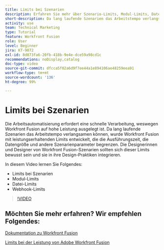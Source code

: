 ```yaml
---
title: Limits bei Szenarien
description: Erfahren Sie mehr über Szenario-Limits, Modul-Limits, Datei-Limits und Webhook-Limits in [!DNL Adobe Workfront Fusion].
short-description: Da lang laufende Szenarien das Arbeitstempo verlangsamen können, wurde Workfront Fusion mit leistungserhaltenden Limits entwickelt, die die Ausführungszeit, die Datengröße und andere Szenarienparameter begrenzen.
activity: use
team: Technical Marketing
type: Tutorial
feature: Workfront Fusion
role: User
level: Beginner
jira: KT-9072
exl-id: 8d873fa6-20fb-418b-9e4e-dce59a98cd1c
recommendations: noDisplay,catalog
doc-type: video
source-git-commit: dfcca5f02a6d9f7ee44a1e894106ae48259eea91
workflow-type: tm+mt
source-wordcount: '136'
ht-degree: 99%

---
```


# Limits bei Szenarien

Die Arbeitsautomatisierung erfordert eine schnelle Verarbeitung, weswegen Workfront Fusion auf hohe Leistung ausgelegt ist. Da lang laufende Szenarien das Arbeitstempo verlangsamen können, wurde Workfront Fusion mit leistungserhaltenden Limits entwickelt, die die Ausführungszeit, die Datengröße und andere Szenarienparameter begrenzen. Die Designerinnen und Designer von Workfront Fusion-Szenarien sollten sich dieser Limits bewusst sein und sie in ihre Design-Praktiken integrieren.

In diesem Video lernen Sie Folgendes:

* Limits bei Szenarien
* Modul-Limits
* Datei-Limits
* Webhook-Limits

>[!VIDEO](https://video.tv.adobe.com/v/3418726/?quality=12&learn=on&enablevpops&captions=ger)

## Möchten Sie mehr erfahren? Wir empfehlen Folgendes:

[Dokumentation zu Workfront Fusion](https://experienceleague.adobe.com/de/docs/workfront-fusion/using/get-started-with-fusion/understand-workfront-fusion/workfront-fusion-overview)

[Limits bei der Leistung von Adobe Workfront Fusion](https://experienceleague.adobe.com/docs/workfront/using/adobe-workfront-fusion/get-started-with-workfront-fusion/fusion-performance-guardrails.html?lang=de)
